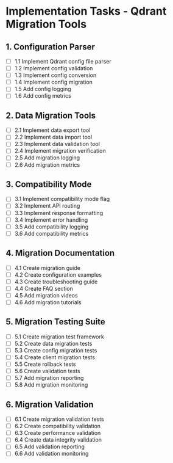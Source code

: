 # Implementation Tasks - Qdrant Migration Tools

## 1. Configuration Parser
- [ ] 1.1 Implement Qdrant config file parser
- [ ] 1.2 Implement config validation
- [ ] 1.3 Implement config conversion
- [ ] 1.4 Implement config migration
- [ ] 1.5 Add config logging
- [ ] 1.6 Add config metrics

## 2. Data Migration Tools
- [ ] 2.1 Implement data export tool
- [ ] 2.2 Implement data import tool
- [ ] 2.3 Implement data validation tool
- [ ] 2.4 Implement migration verification
- [ ] 2.5 Add migration logging
- [ ] 2.6 Add migration metrics

## 3. Compatibility Mode
- [ ] 3.1 Implement compatibility mode flag
- [ ] 3.2 Implement API routing
- [ ] 3.3 Implement response formatting
- [ ] 3.4 Implement error handling
- [ ] 3.5 Add compatibility logging
- [ ] 3.6 Add compatibility metrics

## 4. Migration Documentation
- [ ] 4.1 Create migration guide
- [ ] 4.2 Create configuration examples
- [ ] 4.3 Create troubleshooting guide
- [ ] 4.4 Create FAQ section
- [ ] 4.5 Add migration videos
- [ ] 4.6 Add migration tutorials

## 5. Migration Testing Suite
- [ ] 5.1 Create migration test framework
- [ ] 5.2 Create data migration tests
- [ ] 5.3 Create config migration tests
- [ ] 5.4 Create client migration tests
- [ ] 5.5 Create rollback tests
- [ ] 5.6 Create validation tests
- [ ] 5.7 Add migration reporting
- [ ] 5.8 Add migration monitoring

## 6. Migration Validation
- [ ] 6.1 Create migration validation tests
- [ ] 6.2 Create compatibility validation
- [ ] 6.3 Create performance validation
- [ ] 6.4 Create data integrity validation
- [ ] 6.5 Add validation reporting
- [ ] 6.6 Add validation monitoring
